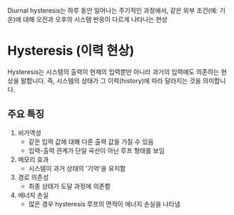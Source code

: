 Diurnal hysteresis는 하루 동안 일어나는 주기적인 과정에서, 같은 외부 조건(예: 기온)에 대해 오전과 오후의 시스템 반응이 다르게 나타나는 현상

# Hysteresis (이력 현상)

Hysteresis는 시스템의 출력이 현재의 입력뿐만 아니라 과거의 입력에도 의존하는 현상을 말합니다. 즉, 시스템의 상태가 그 이력(history)에 따라 달라지는 것을 의미합니다.

## 주요 특징
1. 비가역성
   - 같은 입력 값에 대해 다른 출력 값을 가질 수 있음
   - 입력-출력 관계가 단일 곡선이 아닌 루프 형태를 보임
2. 메모리 효과
   - 시스템이 과거 상태의 '기억'을 유지함
3. 경로 의존성
   - 최종 상태가 도달 과정에 의존함
4. 에너지 손실
   - 많은 경우 hysteresis 루프의 면적이 에너지 손실을 나타냄